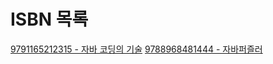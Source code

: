# ISBN 목록 #
[9791165212315 - 자바 코딩의 기술](https://github.com/eter2/Note/blob/master/java/9791165212315)
[9788968481444 - 자바퍼즐러](https://github.com/eter2/Note/blob/master/java/9788968481444)